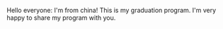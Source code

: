 Hello everyone:
    I'm from china! This is my graduation program. I'm very happy to
share my program with you.
